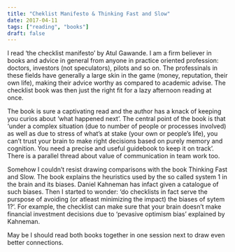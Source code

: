 ```yaml
---
title: "Cheklist Manifesto & Thinking Fast and Slow"
date: 2017-04-11
tags: ["reading", "books"]
draft: false
---
```


I read ‘the checklist manifesto’ by Atul Gawande. I am a firm believer in books and advice in general from anyone in practice oriented profession: doctors, investors (not speculators), pilots and so on. The professinals in these fields have generally a large skin in the game (money, reputation, their own life), making their advice worthy as compared to academic advise. The checklist book was then just the right fit for a lazy afternoon reading at once.

The book is sure a captivating read and the author has a knack of keeping you curios about ‘what happened next’. The central point of the book is that ‘under a complex situation (due to number of people or processes involved) as well as due to stress of what’s at stake (your own or people’s life), you can’t trust your brain to make right decisions based on purely memory and cognition. You need a precise and useful guidebook to keep it on track’. There is a parallel thread about value of communication in team work too.

Somehow I couldn’t resist drawing comparisons with the book Thinking Fast and Slow. The book explains the heuristics used by the so called system 1 in the brain and its biases. Daniel Kahneman has infact given a catalogue of such biases. Then I started to wonder: ‘do checklists in fact serve the purspose of avoiding (or atleast minimizing the impact) the biases of sytem 1?‘. For example, the checklist can make sure that your brain doesn’t make financial investment decisions due to ‘pevasive optimism bias’ explained by Kahneman.

May be I should read both books together in one session next to draw even better connections.
